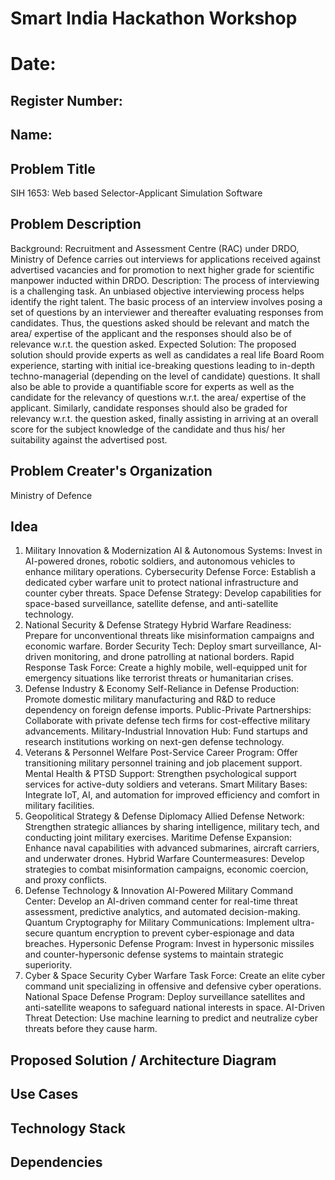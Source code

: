 # Smart India Hackathon Workshop
# Date:
## Register Number:
## Name:
## Problem Title
SIH 1653: Web based Selector-Applicant Simulation Software
## Problem Description
Background: Recruitment and Assessment Centre (RAC) under DRDO, Ministry of Defence carries out interviews for applications received against advertised vacancies and for promotion to next higher grade for scientific manpower inducted within DRDO. Description: The process of interviewing is a challenging task. An unbiased objective interviewing process helps identify the right talent. The basic process of an interview involves posing a set of questions by an interviewer and thereafter evaluating responses from candidates. Thus, the questions asked should be relevant and match the area/ expertise of the applicant and the responses should also be of relevance w.r.t. the question asked. Expected Solution: The proposed solution should provide experts as well as candidates a real life Board Room experience, starting with initial ice-breaking questions leading to in-depth techno-managerial (depending on the level of candidate) questions. It shall also be able to provide a quantifiable score for experts as well as the candidate for the relevancy of questions w.r.t. the area/ expertise of the applicant. Similarly, candidate responses should also be graded for relevancy w.r.t. the question asked, finally assisting in arriving at an overall score for the subject knowledge of the candidate and thus his/ her suitability against the advertised post.

## Problem Creater's Organization
Ministry of Defence

## Idea
1. Military Innovation & Modernization
AI & Autonomous Systems: Invest in AI-powered drones, robotic soldiers, and autonomous vehicles to enhance military operations.
Cybersecurity Defense Force: Establish a dedicated cyber warfare unit to protect national infrastructure and counter cyber threats.
Space Defense Strategy: Develop capabilities for space-based surveillance, satellite defense, and anti-satellite technology.
2. National Security & Defense Strategy
Hybrid Warfare Readiness: Prepare for unconventional threats like misinformation campaigns and economic warfare.
Border Security Tech: Deploy smart surveillance, AI-driven monitoring, and drone patrolling at national borders.
Rapid Response Task Force: Create a highly mobile, well-equipped unit for emergency situations like terrorist threats or humanitarian crises.
3. Defense Industry & Economy
Self-Reliance in Defense Production: Promote domestic military manufacturing and R&D to reduce dependency on foreign defense imports.
Public-Private Partnerships: Collaborate with private defense tech firms for cost-effective military advancements.
Military-Industrial Innovation Hub: Fund startups and research institutions working on next-gen defense technology.
4. Veterans & Personnel Welfare
Post-Service Career Program: Offer transitioning military personnel training and job placement support.
Mental Health & PTSD Support: Strengthen psychological support services for active-duty soldiers and veterans.
Smart Military Bases: Integrate IoT, AI, and automation for improved efficiency and comfort in military facilities.
5. Geopolitical Strategy & Defense Diplomacy
Allied Defense Network: Strengthen strategic alliances by sharing intelligence, military tech, and conducting joint military exercises.
Maritime Defense Expansion: Enhance naval capabilities with advanced submarines, aircraft carriers, and underwater drones.
Hybrid Warfare Countermeasures: Develop strategies to combat misinformation campaigns, economic coercion, and proxy conflicts.
6. Defense Technology & Innovation
AI-Powered Military Command Center: Develop an AI-driven command center for real-time threat assessment, predictive analytics, and automated decision-making.
Quantum Cryptography for Military Communications: Implement ultra-secure quantum encryption to prevent cyber-espionage and data breaches.
Hypersonic Defense Program: Invest in hypersonic missiles and counter-hypersonic defense systems to maintain strategic superiority.
7. Cyber & Space Security
Cyber Warfare Task Force: Create an elite cyber command unit specializing in offensive and defensive cyber operations.
National Space Defense Program: Deploy surveillance satellites and anti-satellite weapons to safeguard national interests in space.
AI-Driven Threat Detection: Use machine learning to predict and neutralize cyber threats before they cause harm.

## Proposed Solution / Architecture Diagram


## Use Cases


## Technology Stack


## Dependencies

